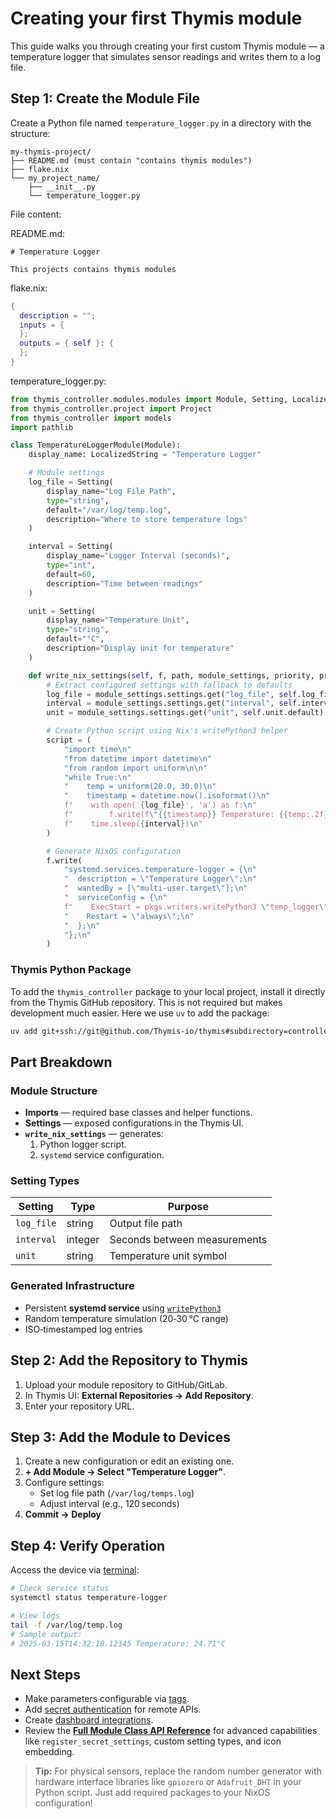 # Creating your first Thymis module

This guide walks you through creating your first custom Thymis module — a temperature logger that simulates sensor readings and writes them to a log file.

## Step 1: Create the Module File

Create a Python file named `temperature_logger.py` in a directory with the structure:

```
my-thymis-project/
├── README.md (must contain "contains thymis modules")
├── flake.nix
└── my_project_name/
    ├── __init__.py
    └── temperature_logger.py
```

File content:


README.md:
```readme
# Temperature Logger

This projects contains thymis modules
```

flake.nix:
```nix
{
  description = "";
  inputs = {
  };
  outputs = { self }: {
  };
}
```

temperature_logger.py:
```python
from thymis_controller.modules.modules import Module, Setting, LocalizedString
from thymis_controller.project import Project
from thymis_controller import models
import pathlib

class TemperatureLoggerModule(Module):
    display_name: LocalizedString = "Temperature Logger"

    # Module settings
    log_file = Setting(
        display_name="Log File Path",
        type="string",
        default="/var/log/temp.log",
        description="Where to store temperature logs"
    )

    interval = Setting(
        display_name="Logger Interval (seconds)",
        type="int",
        default=60,
        description="Time between readings"
    )

    unit = Setting(
        display_name="Temperature Unit",
        type="string",
        default="°C",
        description="Display unit for temperature"
    )

    def write_nix_settings(self, f, path, module_settings, priority, project: Project):
        # Extract configured settings with fallback to defaults
        log_file = module_settings.settings.get("log_file", self.log_file.default)
        interval = module_settings.settings.get("interval", self.interval.default)
        unit = module_settings.settings.get("unit", self.unit.default)

        # Create Python script using Nix's writePython3 helper
        script = (
            "import time\n"
            "from datetime import datetime\n"
            "from random import uniform\n\n"
            "while True:\n"
            "    temp = uniform(20.0, 30.0)\n"
            "    timestamp = datetime.now().isoformat()\n"
            f"    with open('{log_file}', 'a') as f:\n"
            f"        f.write(f\"{{timestamp}} Temperature: {{temp:.2f}}{unit}\\n\")\n"
            f"    time.sleep({interval})\n"
        )

        # Generate NixOS configuration
        f.write(
            "systemd.services.temperature-logger = {\n"
            "  description = \"Temperature Logger\";\n"
            "  wantedBy = [\"multi-user.target\"];\n"
            "  serviceConfig = {\n"
            f"    ExecStart = pkgs.writers.writePython3 \"temp_logger\" {{}} ''{script}'';\n"
            "    Restart = \"always\";\n"
            "  };\n"
            "};\n"
        )
```

### Thymis Python Package

To add the `thymis_controller` package to your local project, install it directly from the Thymis GitHub repository.
This is not required but makes development much easier. Here we use `uv` to add the package:

```bash
uv add git+ssh://git@github.com/Thymis-io/thymis#subdirectory=controller
```


## Part Breakdown

### Module Structure

- **Imports** — required base classes and helper functions.
- **Settings** — exposed configurations in the Thymis UI.
- **`write_nix_settings`** — generates:
  1. Python logger script.
  2. `systemd` service configuration.

### Setting Types

| Setting    | Type    | Purpose                      |
| ---------- | ------- | ---------------------------- |
| `log_file` | string  | Output file path             |
| `interval` | integer | Seconds between measurements |
| `unit`     | string  | Temperature unit symbol      |

### Generated Infrastructure

- Persistent **systemd service** using [`writePython3`](https://github.com/NixOS/nixpkgs/blob/master/pkgs/build-support/writers/scripts.nix)
- Random temperature simulation (20‑30 °C range)
- ISO‑timestamped log entries

## Step 2: Add the Repository to Thymis

1. Upload your module repository to GitHub/GitLab.
2. In Thymis UI: **External Repositories → Add Repository**.
3. Enter your repository URL.

## Step 3: Add the Module to Devices

1. Create a new configuration or edit an existing one.
2. **+ Add Module → Select "Temperature Logger"**.
3. Configure settings:
   - Set log file path (`/var/log/temps.log`)
   - Adjust interval (e.g., 120 seconds)
4. **Commit → Deploy**

## Step 4: Verify Operation

Access the device via [terminal](../../device-lifecycle/ssh-terminal.md):

```bash
# Check service status
systemctl status temperature-logger

# View logs
tail -f /var/log/temp.log
# Sample output:
# 2025-03-15T14:32:18.12345 Temperature: 24.71°C
```

## Next Steps

- Make parameters configurable via [tags](../../device-lifecycle/tags.md).
- Add [secret authentication](../../device-lifecycle/secrets.md) for remote APIs.
- Create [dashboard integrations](python-language-module.md).
- Review the **[Full Module Class API Reference](../../reference/concepts/module.md)** for advanced capabilities like `register_secret_settings`, custom setting types, and icon embedding.

> **Tip:** For physical sensors, replace the random number generator with hardware interface libraries like `gpiozero` or `Adafruit_DHT` in your Python script. Just add required packages to your NixOS configuration!
